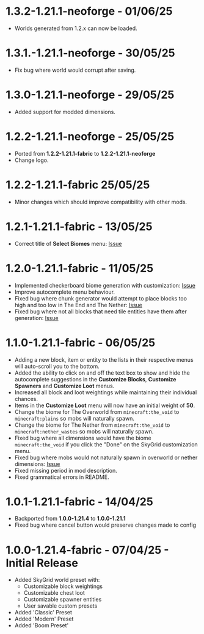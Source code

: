 # 1.3.2-1.21.1-neoforge - 01/06/25

* Worlds generated from 1.2.x can now be loaded.

# 1.3.1.-1.21.1-neoforge - 30/05/25

* Fix bug where world would corrupt after saving.

# 1.3.0-1.21.1-neoforge - 29/05/25

* Added support for modded dimensions.

# 1.2.2-1.21.1-neoforge - 25/05/25

* Ported from **1.2.2-1.21.1-fabric** to **1.2.2-1.21.1-neoforge**
* Change logo.

# 1.2.2-1.21.1-fabric 25/05/25

* Minor changes which should improve compatibility with other mods.

# 1.2.1-1.21.1-fabric - 13/05/25

* Correct title of **Select Biomes** menu: [Issue](https://github.com/Spacerulerwill/SkyGrid-Reloaded/issues/9)

# 1.2.0-1.21.1-fabric - 11/05/25

* Implemented checkerboard biome generation with
  customization: [Issue](https://github.com/Spacerulerwill/SkyGrid-Reloaded/issues/7)
* Improve autocomplete menu behaviour.
* Fixed bug where chunk generator would attempt to place blocks too high and too low in The End and The
  Nether: [Issue](https://github.com/Spacerulerwill/SkyGrid-Reloaded/issues/6)
* Fixed bug where not all blocks that need tile entities have them after
  generation: [Issue](https://github.com/Spacerulerwill/SkyGrid-Reloaded/issues/8)

# 1.1.0-1.21.1-fabric - 06/05/25

* Adding a new block, item or entity to the lists in their respective menus will auto-scroll you to the bottom.
* Added the ability to click on and off the text box to show and hide the autocomplete suggestions in the **Customize
  Blocks**, **Customize Spawners** and **Customize Loot** menus.
* Increased all block and loot weightings while maintaining their individual chances.
* Items in the **Customize Loot** menu will now have an initial weight of **50**.
* Change the biome for The Overworld from `minecraft:the_void` to `minecraft:plains`  so mobs will naturally spawn.
* Change the biome for The Nether from `minecraft:the_void` to `minecraft:nether_wastes` so mobs will naturally spawn.
* Fixed bug where all dimensions would have the biome `minecraft:the_void` if you click the "Done" on the SkyGrid
  customization menu.
* Fixed bug where mobs would not naturally spawn in overworld or nether
  dimensions: [Issue](https://github.com/Spacerulerwill/SkyGrid-Reloaded/issues/5)
* Fixed missing period in mod description.
* Fixed grammatical errors in README.

# 1.0.1-1.21.1-fabric - 14/04/25

* Backported from **1.0.0-1.21.4** to **1.0.0-1.21.1**
* Fixed bug where cancel button would preserve changes made to config

# 1.0.0-1.21.4-fabric - 07/04/25 - Initial Release

* Added SkyGrid world preset with:
    * Customizable block weightings
    * Customizable chest loot
    * Customizable spawner entities
    * User savable custom presets
* Added 'Classic' Preset
* Added 'Modern' Preset
* Added 'Boom Preset'